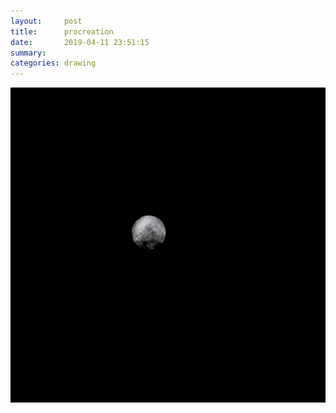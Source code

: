 ```yaml
---
layout:     post
title:      procreation
date:       2019-04-11 23:51:15
summary:    
categories: drawing
---
```

![procreation](/images/diary/procreation.png ".")
